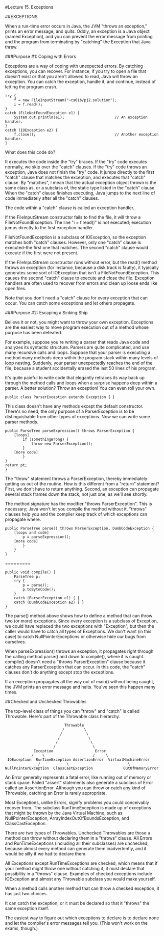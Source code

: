 #Lecture 15. Exceptions

##EXCEPTIONS

When a run-time error occurs in Java, the JVM "throws an exception," prints an error message, and quits. Oddly, an exception is a Java object (named Exception), and you can prevent the error message from printing and the program from terminating by "catching" the Exception that Java threw.

###Purpose #1: Coping with Errors

Exceptions are a way of coping with unexpected errors. By catching exceptions, you can recover. For instance, if you try to open a file that doesn't exist or that you aren't allowed to read, Java will throw an exception. You can catch the exception, handle it, and continue, instead of letting the program crash.

	try {
	    f = new FileInputStream("~cs61b/pj2.solution");
	    i = f.read();
	}
	catch (FileNotFoundException e1) {
	    System.out.println(e1);                       // An exception handler.
	}
	catch (IOException e2) {
	    f.close();                                    // Another exception handler.
	}
What does this code do?

It executes the code inside the "try" braces.
If the "try" code executes normally, we skip over the "catch" clauses.
If the "try" code throws an exception, Java does not finish the "try" code. It jumps directly to the first "catch" clause that matches the exception, and executes that "catch" clause. By "matches", I mean that the actual exception object thrown is the same class as, or a subclass of, the static type listed in the "catch" clause.
When the "catch" clause finishes executing, Java jumps to the next line of code immediately after all the "catch" clauses.

The code within a "catch" clause is called an exception handler.

If the FileInputStream constructor fails to find the file, it will throw a FileNotFoundException. The line "i = f.read()" is not executed; execution jumps directly to the first exception handler.

FileNotFoundException is a subclass of IOException, so the exception matches both "catch" clauses. However, only one "catch" clause is executed–the first one that matches. The second "catch" clause would execute if the first were not present.

If the FileInputStream constructor runs without error, but the read() method throws an exception (for instance, because a disk track is faulty), it typically generates some sort of IOException that isn't a FileNotFoundException. This causes the second "catch" clause to execute and close the file. Exception handlers are often used to recover from errors and clean up loose ends like open files.

Note that you don't need a "catch" clause for every exception that can occur. You can catch some exceptions and let others propagate.

###Purpose #2: Escaping a Sinking Ship

Believe it or not, you might want to throw your own exception. Exceptions are the easiest way to move program execution out of a method whose purpose has been defeated.

For example, suppose you're writing a parser that reads Java code and analyzes its syntactic structure. Parsers are quite complicated, and use many recursive calls and loops. Suppose that your parser is executing a method many methods deep within the program stack within many levels of loop nesting. Suddenly, your parser unexpectedly reaches the end of the file, because a student accidentally erased the last 50 lines of his program.

It's quite painful to write code that elegantly retraces its way back up through the method calls and loops when a surprise happens deep within a parser. A better solution? Throw an exception! You can even roll your own.

	public class ParserException extends Exception { }

This class doesn't have any methods except the default constructor. There's no need; the only purpose of a ParserException is to be distinguishable from other types of exceptions. Now we can write some parser methods.

	public ParseTree parseExpression() throws ParserException {
	    [loops]
	        if (somethingWrong) {
	            throw new ParserException();
	        }
	    [more code]
	        }
	}
	return pt;
	}
The "throw" statement throws a ParserException, thereby immediately getting us out of the routine. How is this different from a "return" statement? First, we don't have to return anything. Second, an exception can propagate several stack frames down the stack, not just one, as we'll see shortly.

The method signature has the modifier "throws ParserException". This is necessary; Java won't let you compile the method without it. "throws" clauses help you and the compiler keep track of which exceptions can propagate where.

	public ParseTree parse() throws ParserException, DumbCodeException {
	    [loops and code]
	        p = parseExpression();
	    [more code]
	        }
	    }
	}

=========


	public void compile() {
	    ParseTree p;
	    try {
	        p = parse();
	        p.toByteCode();
	    }
	    catch (ParserException e1) { }
	    catch (DumbCodeException e2) { }
	}
The parse() method above shows how to define a method that can throw two (or more) exceptions. Since every exception is a subclass of Exception, we could have replaced the two exceptions with "Exception", but then the caller would have to catch all types of Exceptions. We don't want (in this case) to catch NullPointerExceptions or otherwise hide our bugs from ourselves.

When parseExpression() throws an exception, it propagates right through the calling method parse() and down to compile(), where it is caught. compile() doesn't need a "throws ParserException" clause because it catches any ParserException that can occur. In this code, the "catch" clauses don't do anything except stop the exceptions.

If an exception propagates all the way out of main() without being caught, the JVM prints an error message and halts. You've seen this happen many times.

##Checked and Unchecked Throwables

The top-level class of things you can "throw" and "catch" is called Throwable. Here's part of the Throwable class hierarchy.

	                           Throwable
	                          /         \
	                         /           \
	                        /             \
	                       /               \
	                      /                 \
	             Exception                   Error
	            /    \                      /     \
	 IOException  RunTimeException AssertionError  VirtualMachineError
	               /            \                           \
	NullPointerException  ClassCastException              OutOfMemoryError
An Error generally represents a fatal error, like running out of memory or stack space. Failed "assert" statements also generate a subclass of Error called an AssertionError. Although you can throw or catch any kind of Throwable, catching an Error is rarely appropriate.

Most Exceptions, unlike Errors, signify problems you could conceivably recover from. The subclass RunTimeException is made up of exceptions that might be thrown by the Java Virtual Machine, such as NullPointerException, ArrayIndexOutOfBoundsException, and ClassCastException.

There are two types of Throwables. Unchecked Throwables are those a method can throw without declaring them in a "throws" clause. All Errors and RunTimeExceptions (including all their subclasses) are unchecked, because almost every method can generate them inadvertently, and it would be silly if we had to declare them.

All Exceptions except RunTimeExceptions are checked, which means that if your method might throw one without catching it, it must declare that possibility in a "throws" clause. Examples of checked exceptions include IOException and almost any Throwable subclass you would make yourself.

When a method calls another method that can throw a checked exception, it has just two choices.

It can catch the exception, or
it must be declared so that it "throws" the same exception itself.


The easiest way to figure out which exceptions to declare is to declare none and let the compiler's error messages tell you. (This won't work on the exams, though.)